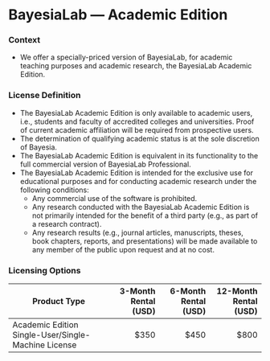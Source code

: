 # BayesiaLab — Academic Edition

### Context&#x20;

* We offer a specially-priced version of BayesiaLab, for academic teaching purposes and academic research, the BayesiaLab Academic Edition.

### License Definition&#x20;

* The BayesiaLab Academic Edition is only available to academic users, i.e., students and faculty of accredited colleges and universities. Proof of current academic affiliation will be required from prospective users.&#x20;
* The determination of qualifying academic status is at the sole discretion of Bayesia.
* The BayesiaLab Academic Edition is equivalent in its functionality to the full commercial version of BayesiaLab Professional.
* The BayesiaLab Academic Edition is intended for the exclusive use for educational purposes and for conducting academic research under the following conditions:
  * Any commercial use of the software is prohibited.
  * Any research conducted with the BayesiaLab Academic Edition is not primarily intended for the benefit of a third party (e.g., as part of a research contract).
  * Any research results (e.g., journal articles, manuscripts, theses, book chapters, reports, and presentations) will be made available to any member of the public upon request and at no cost.

### Licensing Options

<table data-full-width="true"><thead><tr><th>Product Type</th><th align="right">3-Month Rental (USD)</th><th align="right">6-Month Rental (USD)</th><th align="right">12-Month Rental (USD)</th></tr></thead><tbody><tr><td>Academic Edition Single-User/Single-Machine License</td><td align="right">$350</td><td align="right">$450</td><td align="right">$800</td></tr></tbody></table>
